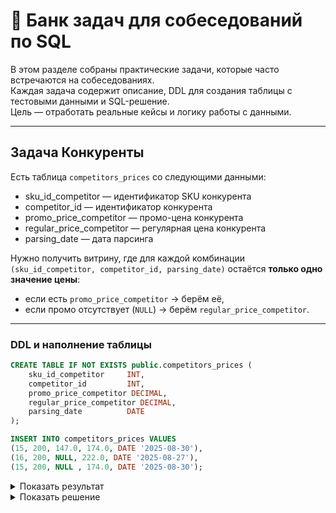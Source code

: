 # 📘 Банк задач для собеседований по SQL

В этом разделе собраны практические задачи, которые часто встречаются на собеседованиях.  
Каждая задача содержит описание, DDL для создания таблицы с тестовыми данными и SQL-решение.  
Цель — отработать реальные кейсы и логику работы с данными.

---

## Задача Конкуренты

Есть таблица `competitors_prices` со следующими данными:

- sku_id_competitor — идентификатор SKU конкурента  
- competitor_id — идентификатор конкурента  
- promo_price_competitor — промо-цена конкурента  
- regular_price_competitor — регулярная цена конкурента  
- parsing_date — дата парсинга  

Нужно получить витрину, где для каждой комбинации `(sku_id_competitor, competitor_id, parsing_date)` остаётся **только одно значение цены**:
- если есть `promo_price_competitor` → берём её,  
- если промо отсутствует (`NULL`) → берём `regular_price_competitor`.

---

### DDL и наполнение таблицы

```sql
CREATE TABLE IF NOT EXISTS public.competitors_prices (
    sku_id_competitor     INT,
    competitor_id         INT,
    promo_price_competitor DECIMAL,
    regular_price_competitor DECIMAL,
    parsing_date          DATE
);

INSERT INTO competitors_prices VALUES
(15, 200, 147.0, 174.0, DATE '2025-08-30'),
(16, 200, NULL, 222.0, DATE '2025-08-27'),
(15, 200, NULL , 174.0, DATE '2025-08-30');
```

<details>
<summary>Показать результат</summary>

| sku_id_competitor | competitor_id | price | parsing_date |
|-------------------|---------------|-------|---------------|
| 15                | 200           | 147   | 2025-08-30    |
| 16                | 200           | 222   | 2025-08-27    |

</details>

<details>
<summary>Показать решение</summary>

```sql
WITH ranked AS (
    SELECT
        sku_id_competitor,
        competitor_id,
        promo_price_competitor,
        regular_price_competitor,
        parsing_date,
        COALESCE(promo_price_competitor, regular_price_competitor) AS price,
        ROW_NUMBER() OVER (
            PARTITION BY sku_id_competitor, competitor_id, parsing_date
            ORDER BY CASE WHEN promo_price_competitor IS NOT NULL THEN 1 ELSE 0 END DESC
        ) AS rn
    FROM public.competitors_prices
)
SELECT
    sku_id_competitor,
    competitor_id,
    price,
    parsing_date
FROM ranked
WHERE rn = 1;
```